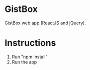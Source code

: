# GistBox
GistBox web app (ReactJS and jQuery).

# Instructions
1. Run "npm install"
2. Run the app
